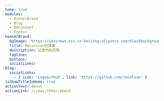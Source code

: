 ```yaml
---
home: true
modules:
  - BannerBrand
  - Blog
  - MdContent
  - Footer
bannerBrand:
  bgImage: 'https://akainews.oss-cn-beijing.aliyuncs.com/blackbackground.png'
  title: Recursion的博客
  description: 记录代码历程
  tagline: 
  buttons:
  socialLinks:
blog:
  socialLinks:
    - { icon: 'LogoGithub', link: 'https://github.com/recoluan' }
isShowTitleInHome: true
actionText: About
actionLink: /views/other/about
---
```


